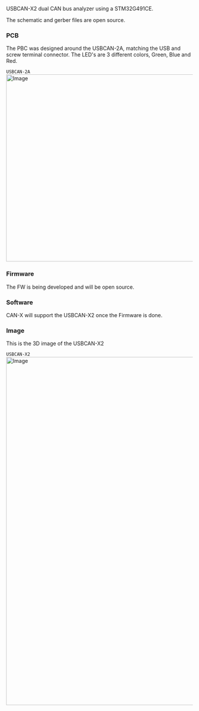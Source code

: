USBCAN-X2 dual CAN bus analyzer using a STM32G491CE.

The schematic and gerber files are open source.

### PCB
The PBC was designed around the USBCAN-2A, matching the USB and screw terminal connector. The LED's are 3 different colors, Green, Blue and Red.

`USBCAN-2A`
<img width="1400" height="504" alt="Image" src="https://github.com/user-attachments/assets/289c474b-fdd6-44b0-b219-7b2e3e7a5577" />

### Firmware
The FW is being developed and will be open source.

### Software
CAN-X will support the USBCAN-X2 once the Firmware is done.

### Image
This is the 3D image of the USBCAN-X2

`USBCAN-X2`
<img width="1724" height="938" alt="Image" src="https://github.com/user-attachments/assets/2ed79b4e-b676-420d-b28a-e8b00d68451f" />





